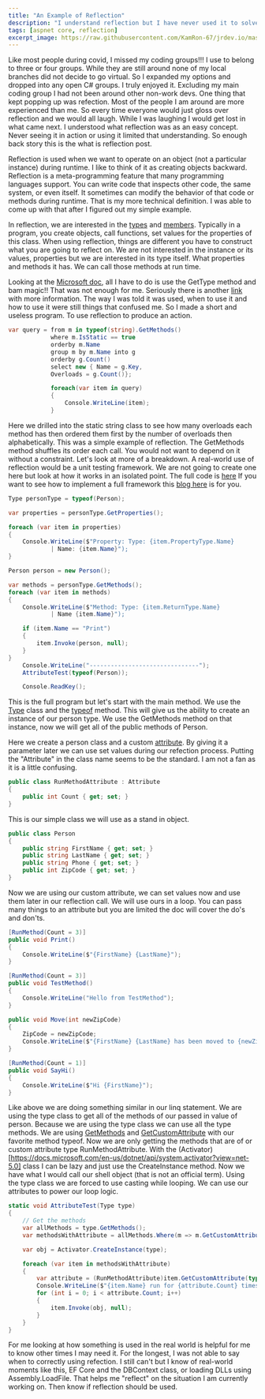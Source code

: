 ```yaml
---
title: "An Example of Reflection"
description: "I understand reflection but I have never used it to solve a problem"
tags: [aspnet core, reflection]
excerpt_image: https://raw.githubusercontent.com/KamRon-67/jrdev.io/master/assets/img/reflections_201617.jpg
---
```


Like most people during covid, I missed my coding groups!!! I use to belong to three or four groups. While they are still around none of my local branches did not decide to go virtual. So I expanded my options and dropped into any open C# groups. I truly enjoyed it. Excluding my main coding group I had not been around other non-work devs. One thing that kept popping up was refection. Most of the people I am around are more experienced than me. So every time everyone would just gloss over reflection and we would all laugh. While I was laughing I would get lost in what came next. I understood what reflection was as an easy concept. Never seeing it in action or using it limited that understanding. So enough back story this is the what is reflection post.

Reflection is used when we want to operate on an object (not a particular instance) during runtime. I like to think of it as creating objects backward. Reflection is a meta-programming feature that many programming languages support. You can write code that inspects other code, the same system, or even itself. It sometimes can modify the behavior of that code or methods during runtime. That is my more technical definition. I was able to come up with that after I figured out my simple example.

In reflection, we are interested in the [types](https://docs.microsoft.com/en-us/dotnet/csharp/programming-guide/types/) and [members](https://docs.microsoft.com/en-us/dotnet/csharp/programming-guide/classes-and-structs/members). Typically in a program, you create objects, call functions, set values for the properties of this class. When using reflection, things are different you have to construct what you are going to reflect on. We are not interested in the instance or its values, properties but we are interested in its type itself. What properties and methods it has. We can call those methods at run time.

Looking at the [Microsoft doc](https://docs.microsoft.com/en-us/dotnet/csharp/programming-guide/concepts/reflection), all I have to do is use the GetType method and bam magic!! That was not enough for me. Seriously there is another [link](https://docs.microsoft.com/en-us/dotnet/framework/reflection-and-codedom/reflection) with more information. The way I was told it was used, when to use it and how to use it were still things that confused me. So I made a short and useless program. To use reflection to produce an action.

```csharp
var query = from m in typeof(string).GetMethods()
			where m.IsStatic == true
			orderby m.Name
			group m by m.Name into g
			orderby g.Count()
			select new { Name = g.Key,
			Overloads = g.Count()};

			foreach(var item in query)
			{
				Console.WriteLine(item);
			}
```
Here we drilled into the static string class to see how many overloads each method has then ordered them first by the number of overloads then alphabetically. This was a simple example of reflection. The GetMethods method shuffles its order each call. You would not want to depend on it without a constraint. Let's look at more of a breakdown. A real-world use of reflection would be a unit testing framework. We are not going to create one here but look at how it works in an isolated point. The full code is [here](https://github.com/KamRon-67/reflectionProj/blob/Master/Program.cs) If you want to see how to implement a full framework this [blog here](https://devblogs.microsoft.com/dotnet/show-dotnet-build-your-own-unit-test-platform-the-true-story-of-net-nanoframework/) is for you.

```csharp
Type personType = typeof(Person);

var properties = personType.GetProperties();

foreach (var item in properties)
{
	Console.WriteLine($"Property: Type: {item.PropertyType.Name}
			| Name: {item.Name}");
}

Person person = new Person();

var methods = personType.GetMethods();
foreach (var item in methods)
{
	Console.WriteLine($"Method: Type: {item.ReturnType.Name}
			| Name {item.Name}");

	if (item.Name == "Print")
	{
		item.Invoke(person, null);
	}
}
	Console.WriteLine("-------------------------------");
	AttributeTest(typeof(Person));

	Console.ReadKey();
```

This is the full program but let's start with the main method. We use the [Type](https://docs.microsoft.com/en-us/dotnet/api/system.type?view=net-5.0) class and the [typeof](https://docs.microsoft.com/en-us/dotnet/api/system.type?view=net-5.0) method. This will give us the ability to create an instance of our person type. We use the GetMethods method on that instance, now we will get all of the public methods of Person.

Here we create a person class and a custom [attribute](https://docs.microsoft.com/en-us/dotnet/csharp/tutorials/attributes). By giving it a parameter later we can use set values during our refection process. Putting the "Attribute" in the class name seems to be the standard. I am not a fan as it is a little confusing.

```csharp
public class RunMethodAttribute : Attribute
{
	public int Count { get; set; }
}
```

This is our simple class we will use as a stand in object.

```csharp
public class Person
{
	public string FirstName { get; set; }
	public string LastName { get; set; }
	public string Phone { get; set; }
	public int ZipCode { get; set; }
}
```

Now we are using our custom attribute, we can set values now and use them later in our reflection call. We will use ours in a loop. You can pass many things to an attribute but you are limited the doc will cover the do's and don'ts.

```csharp
[RunMethod(Count = 3)]
public void Print()
{
	Console.WriteLine($"{FirstName} {LastName}");
}

[RunMethod(Count = 3)]
public void TestMethod()
{
	Console.WriteLine("Hello from TestMethod");
}

public void Move(int newZipCode)
{
	ZipCode = newZipCode;
	Console.WriteLine($"{FirstName} {LastName} has been moved to {newZipCode}");
}

[RunMethod(Count = 1)]
public void SayHi()
{
	Console.WriteLine($"Hi {FirstName}");
}
```

Like above we are doing something similar in our linq statement. We are using the type class to get all of the methods of our passed in value of person. Because we are using the type class we can use all the type methods. We are using [GetMethods](https://docs.microsoft.com/en-us/dotnet/api/system.type.getmethods?view=net-5.0) and [GetCustomAttribute](https://docs.microsoft.com/en-us/dotnet/api/system.attribute.getcustomattribute?view=net-5.0) with our favorite method typeof. Now we are only getting the methods that are of or custom attribute type RunMethodAttribute. With the (Activator)[https://docs.microsoft.com/en-us/dotnet/api/system.activator?view=net-5.0] class I can be lazy and just use the CreateInstance method. Now we have what I would call our shell object (that is not an official term). Using the type class we are forced to use casting while looping. We can use our attributes to power our loop logic.

```csharp
static void AttributeTest(Type type)
{
	// Get the methods
	var allMethods = type.GetMethods();
	var methodsWithAttribute = allMethods.Where(m => m.GetCustomAttribute(typeof(RunMethodAttribute)) != null);

	var obj = Activator.CreateInstance(type);

	foreach (var item in methodsWithAttribute)
	{
		var attribute = (RunMethodAttribute)item.GetCustomAttribute(typeof(RunMethodAttribute));
		Console.WriteLine($"{item.Name} run for {attribute.Count} times");
		for (int i = 0; i < attribute.Count; i++)
		{
			item.Invoke(obj, null);
		}
	}
}
```

For me looking at how something is used in the real world is helpful for me to know other times I may need it. For the longest, I was not able to say when to correctly using refection. I still can't but I know of real-world moments like this, EF Core and the DBContext class, or loading DLLs using Assembly.LoadFile. That helps me "reflect" on the situation I am currently working on. Then know if reflection should be used.